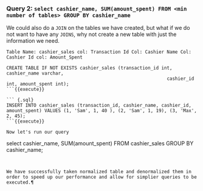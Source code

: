 ### Query 2: `select cashier_name, SUM(amount_spent) FROM <min number of tables> GROUP BY cashier_name` 

We could also do a `JOIN` on the tables we have created, but what if we do not want to have any `JOINS`, why not create a new table with just the information we need. 

`Table Name: cashier_sales
col: Transaction Id
Col: Cashier Name
Col: Cashier Id
col: Amount_Spent
`

``` {.sql}
CREATE TABLE IF NOT EXISTS cashier_sales (transaction_id int, cashier_name varchar, 
                                                           cashier_id int, amount_spent int);
```{{execute}}

``` {.sql}
INSERT INTO cashier_sales (transaction_id, cashier_name, cashier_id, amount_spent) VALUES (1, 'Sam', 1, 40 ), (2, 'Sam', 1, 19), (3, 'Max', 2, 45);
```{{execute}}

Now let's run our query

```
select cashier_name, SUM(amount_spent) FROM cashier_sales GROUP BY cashier_name;
```{{execute}}


We have successfully taken normalized table and denormalized them in order to speed up our performance and allow for simplier queries to be executed.¶

